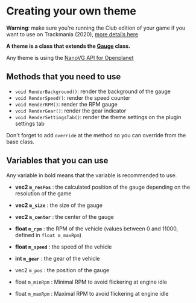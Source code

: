 # Creating your own theme

**Warning**: make sure you're running the Club edition of your game if you want to use on Trackmania (2020), [more details here](https://openplanet.dev/next/club)

**A theme is a class that extends the [Gauge](../Gauge.as) class.**

Any theme is using the [NanoVG API for Openplanet](https://openplanet.dev/docs/api/nvg)

## Methods that you need to use

- `void RenderBackground()`: render the background of the gauge
- `void RenderSpeed()`: render the speed counter
- `void RenderRPM()`: render the RPM gauge
- `void RenderGear()`: render the gear indicator
- `void RenderSettingsTab()`: render the theme settings on the plugin settings tab

Don't forget to add `override` at the method so you can override from the base class.

## Variables that you can use

Any variable in bold means that the variable is recommended to use.

- **vec2 `m_resPos`** : the calculated position of the gauge depending on the resolution of the game
- **vec2 `m_size`** : the size of the gauge
- **vec2 `m_center`** : the center of the gauge
- **float `m_rpm`** : the RPM of the vehicle (values between 0 and 11000, defined in `float m_maxRpm`)
- **float `m_speed`** : the speed of the vehicle
- **int `m_gear`** : the gear of the vehicle

- vec2 `m_pos` : the position of the gauge
- float `m_minRpm` : Minimal RPM to avoid flickering at engine idle
- float `m_maxRpm` : Maximal RPM to avoid flickering at engine idle